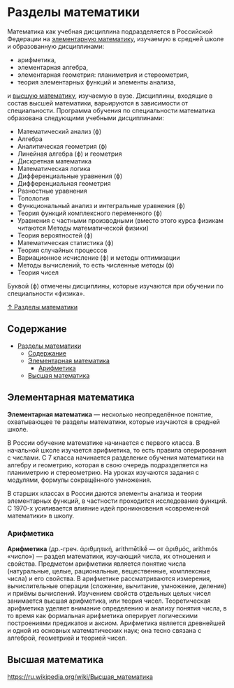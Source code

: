 # Разделы математики

Математика как учебная дисциплина подразделяется в Российской Федерации на [элементарную математику](#элементарная-математика), изучаемую в средней школе и образованную дисциплинами:

- арифметика,
- элементарная алгебра,
- элементарная геометрия: планиметрия и стереометрия,
- теория элементарных функций и элементы анализа,

и [высшую математику](#высшая-математика), изучаемую в вузе. Дисциплины, входящие в состав высшей математики, варьируются в зависимости от специальности. Программа обучения по специальности математика образована следующими учебными дисциплинами:

- Математический анализ (ф)
- Алгебра
- Аналитическая геометрия (ф)
- Линейная алгебра (ф) и геометрия
- Дискретная математика
- Математическая логика
- Дифференциальные уравнения (ф)
- Дифференциальная геометрия
- Разностные уравнения
- Топология
- Функциональный анализ и интегральные уравнения (ф)
- Теория функций комплексного переменного (ф)
- Уравнения с частными производными (вместо этого курса физикам читаются Методы математической физики)
- Теория вероятностей (ф)
- Математическая статистика (ф)
- Теория случайных процессов
- Вариационное исчисление (ф) и методы оптимизации
- Методы вычислений, то есть численные методы (ф)
- Теория чисел

Буквой (ф) отмечены дисциплины, которые изучаются при обучении по специальности «физика».

[↑ Разделы математики](https://ru.wikipedia.org/wiki/Разделы_математики)

## Содержание

- [Разделы математики](#разделы-математики)
  - [Содержание](#содержание)
  - [Элементарная математика](#элементарная-математика)
    - [Арифметика](#арифметика)
  - [Высшая математика](#высшая-математика)

## Элементарная математика

**Элементарная математика** — несколько неопределённое понятие, охватывающее те разделы математики, которые изучаются в средней школе.

В России обучение математике начинается с первого класса. В начальной школе изучается арифметика, то есть правила оперирования с числами. С 7 класса начинается разделение обучения математики на алгебру и геометрию, которая в свою очередь подразделяется на планиметрию и стереометрию. На уроках изучаются задания с модулями, формулы сокращённого умножения.

В старших классах в России даются элементы анализа и теории элементарных функций, в частности проходится исследование функций. С 1970-х усиливается влияние идей проникновения «современной математики» в школу.

### Арифметика

**Арифметика** (др.-греч. ἀριθμητική, arithmētikḗ — от ἀριθμός, arithmós «число») — раздел математики, изучающий числа, их отношения и свойства. Предметом арифметики является понятие числа (натуральные, целые, рациональные, вещественные, комплексные числа) и его свойства. В арифметике рассматриваются измерения, вычислительные операции (сложение, вычитание, умножение, деление) и приёмы вычислений. Изучением свойств отдельных целых чисел занимается высшая арифметика, или теория чисел. Теоретическая арифметика уделяет внимание определению и анализу понятия числа, в то время как формальная арифметика оперирует логическими построениями предикатов и аксиом. Арифметика является древнейшей и одной из основных математических наук; она тесно связана с алгеброй, геометрией и теорией чисел.

## Высшая математика

https://ru.wikipedia.org/wiki/Высшая_математика